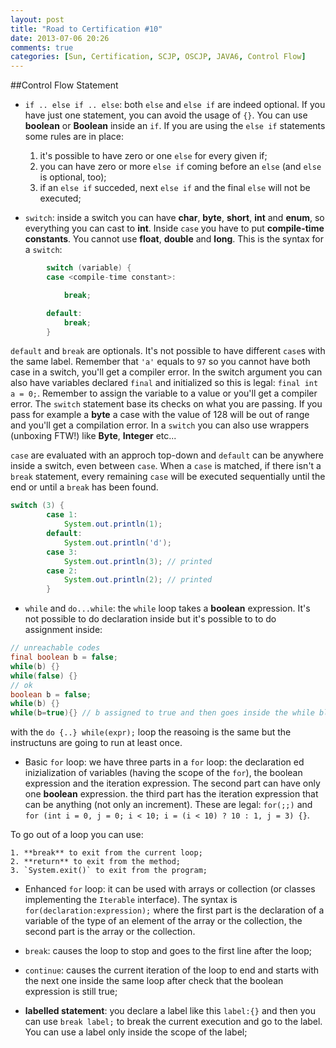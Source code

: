```yaml
---
layout: post
title: "Road to Certification #10"
date: 2013-07-06 20:26
comments: true
categories: [Sun, Certification, SCJP, OSCJP, JAVA6, Control Flow]
---
```

##Control Flow Statement

* `if .. else if .. else`: both `else` and `else if` are indeed optional. If you have just one statement, you can avoid the usage of `{}`. You can use **boolean** or **Boolean** inside an `if`. If you are using the `else if` statements some rules are in place:

	1. it's possible to have zero or one `else` for every given if;
	2. you can have zero or more `else if` coming before an `else` (and `else` is optional, too);
	3. if an `else if` succeded, next `else if` and the final `else` will not be executed;

<!-- more -->
* `switch`: inside a switch you can have **char**, **byte**, **short**, **int** and **enum**, so everything you can cast to **int**. Inside `case` you have to put **compile-time constants**. You cannot use **float**, **double** and **long**. This is the syntax for a `switch`:
``` java SWITCH SYNTAX
		switch (variable) {
		case <compile-time constant>:

			break;

		default:
			break;
		}
```
`default` and `break` are optionals. It's not possible to have different `case`s with the same label. Remember that `'a'` equals to `97` so you cannot have both case in a switch, you'll get a compiler error. In the switch argument you can also have variables declared `final` and initialized so this is legal: `final int a = 0;`. Remember to assign the variable to a value or you'll get a compiler error. The `switch` statement base its checks on what you are passing. If you pass for example a **byte** a case with the value of 128 will be out of range and you'll get a compilation error. In a `switch` you can also use wrappers (unboxing FTW!) like **Byte**, **Integer** etc...

`case` are evaluated with an approch top-down and `default` can be anywhere inside a switch, even between `case`. When a `case` is matched, if there isn't a `break` statement, every remaining `case` will be executed sequentially until the end or until a `break` has been found.
``` java SWITCH SYNTAX
switch (3) {
		case 1:
			System.out.println(1);
		default:
			System.out.println('d');
		case 3:
			System.out.println(3); // printed
		case 2:
			System.out.println(2); // printed
		}
```

* `while` and `do...while`: the `while` loop takes a **boolean** expression. It's not possible to do declaration inside but it's possible to to do assignment inside:
``` java WHILE EXAMPLES
// unreachable codes
final boolean b = false;
while(b) {}
while(false) {}
// ok
boolean b = false;
while(b) {}
while(b=true){} // b assigned to true and then goes inside the while block
```
with the `do {..} while(expr);` loop the reasoing is the same but the instructuns are going to run at least once.
* Basic `for` loop: we have three parts in a `for` loop: the declaration ed inizialization of variables (having the scope of the `for`), the boolean expression and the iteration expression. The second part can have only one **boolean** expression. the third part has the iteration expression that can be anything (not only an increment). These are legal: `for(;;)` and `for (int i = 0, j = 0; i < 10; i = (i < 10) ? 10 : 1, j = 3) {}`. 

To go out of a loop you can use:

	1. **break** to exit from the current loop;
	2. **return** to exit from the method;
	3. `System.exit()` to exit from the program;

* Enhanced `for` loop: it can be used with arrays or collection (or classes implementing the `Iterable` interface). The syntax is `for(declaration:expression);` where the first part is the declaration of a variable of the type of an element of the array or the collection, the second part is the array or the collection.

* `break`: causes the loop to stop and goes to the first line after the loop;
* `continue`: causes the current iteration of the loop to end and starts with the next one inside the same loop after check that the boolean expression is still true;
* **labelled statement**: you declare a label like this `label:{}` and then you can use `break label;` to break the current execution and go to the label. You can use a label only inside the scope of the label;
